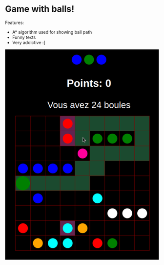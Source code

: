 # Game with balls!
Features:
- A* algorithm used for showing ball path
- Funny texts
- Very addictive :]

![Screenshot of the game](screenshot.png)
